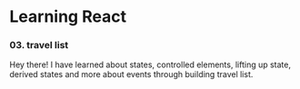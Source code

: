 # Learning React

### 03. travel list

Hey there! I have learned about states, controlled elements, lifting up state, derived states and more about events through building travel list.
